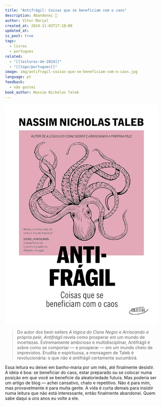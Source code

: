 ```yaml
---
title: "Antifrágil: Coisas que se beneficiam com o caos"
description: Abandonei 🫣
author: Vítor Marçal
created_at: 2024-11-03T17:18:00
updated_at: 
is_post: true
tags:
  - livros
  - portugues
related:
  - "[[leituras-de-2024]]"
  - "[[tags/portugues]]"
image: img/antifragil-coisas-que-se-beneficiam-com-o-caos.jpg
language: pt
feedback:
  - não gostei
book_author: Nassim Nicholas Taleb
---
```


![antifragil-coisas-que-se-beneficiam-com-o-caos](img/antifragil-coisas-que-se-beneficiam-com-o-caos.jpg)

> Do autor dos best-sellers _A lógica do Cisne Negro_ e _Arriscando a própria pele_, _Antifrágil_ revela como prosperar em um mundo de incertezas. Extremamente ambicioso e multidisciplinar, Antifrágil é sobre como se comportar ― e prosperar ― em um mundo cheio de imprevistos. Erudita e espirituosa, a mensagem de Taleb é revolucionária: o que não é antifrágil certamente sucumbirá.

Essa leitura eu deixei em banho-maria por um mês, até finalmente desistir. A ideia é boa: se beneficiar do caos, estar preparado ou se colocar numa posição em que você se beneficie da aleatoriedade futura. Mas poderia ser um artigo de blog — achei cansativo, chato e repetitivo. Não é para mim, mas provavelmente é para muita gente. A vida é curta demais para insistir numa leitura que não está interessante, então finalmente abandonei. Quem sabe daqui a uns anos eu volte a ele.